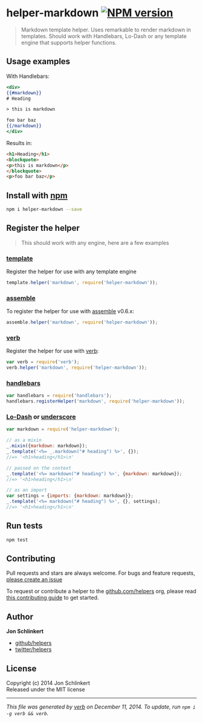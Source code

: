 # helper-markdown [![NPM version](https://badge.fury.io/js/helper-markdown.svg)](http://badge.fury.io/js/helper-markdown)

> Markdown template helper. Uses remarkable to render markdown in templates. Should work with Handlebars, Lo-Dash or any template engine that supports helper functions.


## Usage examples

With Handlebars:

```handlebars
<div>
{{#markdown}}
# Heading

> this is markdown

foo bar baz
{{/markdown}}
</div>
```

Results in:


```html
<h1>Heading</h1>
<blockquote>
<p>this is markdown</p>
</blockquote>
<p>foo bar baz</p>
```

## Install with [npm](npmjs.org)

```bash
npm i helper-markdown --save
```


## Register the helper

> This should work with any engine, here are a few examples

### [template]

Register the helper for use with any template engine

```js
template.helper('markdown', require('helper-markdown'));
```

### [assemble]

To register the helper for use with [assemble] v0.6.x:

```js
assemble.helper('markdown', require('helper-markdown'));
```

### [verb]

Register the helper for use with [verb]:

```js
var verb = require('verb');
verb.helper('markdown', require('helper-markdown'));
```

### [handlebars]

```js
var handlebars = require('handlebars');
handlebars.registerHelper('markdown', require('helper-markdown'));
```

### [Lo-Dash] or [underscore]

```js
var markdown = require('helper-markdown');

// as a mixin
_.mixin({markdown: markdown});
_.template('<%= _.markdown("# heading") %>', {});
//=> '<h1>heading</h1>\n'

// passed on the context
_.template('<%= markdown("# heading") %>', {markdown: markdown});
//=> '<h1>heading</h1>\n'

// as an import
var settings = {imports: {markdown: markdown}};
_.template('<%= markdown("# heading") %>', {}, settings);
//=> '<h1>heading</h1>\n'
```


## Run tests

```bash
npm test
```


## Contributing
Pull requests and stars are always welcome. For bugs and feature requests, [please create an issue](https://github.com/helpers/helper-markdown/issues)

To request or contribute a helper to the [github.com/helpers][helpers] org, please read [this contributing guide][guide] to get started.

## Author

**Jon Schlinkert**
 
+ [github/helpers](https://github.com/helpers)
+ [twitter/helpers](http://twitter.com/helpers) 

## License
Copyright (c) 2014 Jon Schlinkert  
Released under the MIT license

***

_This file was generated by [verb](https://github.com/assemble/verb) on December 11, 2014. To update, run `npm i -g verb && verb`._

[assemble]: https://github.com/assemble/assemble
[generator-verb]: https://github.com/assemble/generator-verb
[handlebars-helpers]: https://github.com/assemble/handlebars-helpers/
[handlebars]: https://github.com/wycats/handlebars.js/
[helpers]: https://github.com/helpers
[Lo-Dash]: https://lodash.com/
[template]: https://github.com/jonschlinkert/template
[underscore]: https://github.com/jashkenas/underscore
[verb]: https://github.com/assemble/verb
[guide]: https://github.com/helpers/requests
